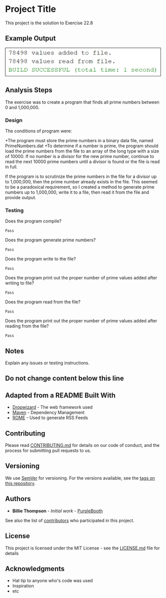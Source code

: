 # Project Title

This project is the solution to Exercise 22.8

## Example Output

![Sample Output](README.jpg)

## Analysis Steps

The exercise was to create a program that finds all prime numbers between 0 and 1,000,000.

### Design

The conditions of program were:

+The program must store the prime numbers in a binary data file, named PrimeNumbers.dat
+To determine if a number is prime, the program should load the prime numbers from the file to an array of the long type with a size of 10000. If no number is a divisor for the new prime number, continue to read the next 10000 prime numbers until a divisor is found or the file is read in full.

If the program is to scrutinize the prime numbers in the file for a divisor up to 1,000,000, then the prime number already exists in the file. This seemed to be a paradoxical requirement, so I created a method to generate prime numbers up to 1,000,000, write it to a file, then read it from the file and provide output. 

### Testing

Does the program compile?

```
Pass
```

Does the program generate prime numbers?

```
Pass
```

Does the program write to the file?

```
Pass
```

Does the program print out the proper number of prime values added after writing to file?

```
Pass
```

Does the program read from the file?

```
Pass
```

Does the program print out the proper number of prime values added after reading from the file?

```
Pass
```

## Notes

Explain any issues or testing instructions.

## Do not change content below this line
## Adapted from a README Built With

* [Dropwizard](http://www.dropwizard.io/1.0.2/docs/) - The web framework used
* [Maven](https://maven.apache.org/) - Dependency Management
* [ROME](https://rometools.github.io/rome/) - Used to generate RSS Feeds

## Contributing

Please read [CONTRIBUTING.md](https://gist.github.com/PurpleBooth/b24679402957c63ec426) for details on our code of conduct, and the process for submitting pull requests to us.

## Versioning

We use [SemVer](http://semver.org/) for versioning. For the versions available, see the [tags on this repository](https://github.com/your/project/tags). 

## Authors

* **Billie Thompson** - *Initial work* - [PurpleBooth](https://github.com/PurpleBooth)

See also the list of [contributors](https://github.com/your/project/contributors) who participated in this project.

## License

This project is licensed under the MIT License - see the [LICENSE.md](LICENSE.md) file for details

## Acknowledgments

* Hat tip to anyone who's code was used
* Inspiration
* etc
